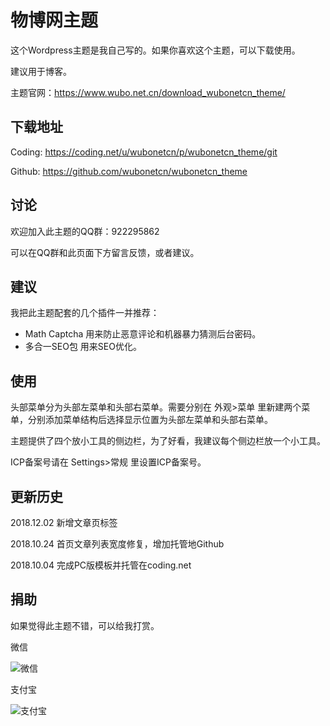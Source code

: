 # 物博网主题
这个Wordpress主题是我自己写的。如果你喜欢这个主题，可以下载使用。

建议用于博客。

主题官网：https://www.wubo.net.cn/download_wubonetcn_theme/

## 下载地址
Coding: https://coding.net/u/wubonetcn/p/wubonetcn_theme/git

Github: https://github.com/wubonetcn/wubonetcn_theme

## 讨论
欢迎加入此主题的QQ群：922295862

可以在QQ群和此页面下方留言反馈，或者建议。

## 建议
我把此主题配套的几个插件一并推荐：

* Math Captcha  用来防止恶意评论和机器暴力猜测后台密码。
* 多合一SEO包   用来SEO优化。

## 使用
头部菜单分为头部左菜单和头部右菜单。需要分别在 外观>菜单 里新建两个菜单，分别添加菜单结构后选择显示位置为头部左菜单和头部右菜单。

主题提供了四个放小工具的侧边栏，为了好看，我建议每个侧边栏放一个小工具。

ICP备案号请在 Settings>常规 里设置ICP备案号。

## 更新历史
2018.12.02    新增文章页标签

2018.10.24    首页文章列表宽度修复，增加托管地Github

2018.10.04    完成PC版模板并托管在coding.net

## 捐助
如果觉得此主题不错，可以给我打赏。

微信

![微信](https://www.wubo.net.cn/usr/themes/Akina/images/donate/wedo.jpg)

支付宝

![支付宝](https://www.wubo.net.cn/usr/themes/Akina/images/donate/alido.jpg)